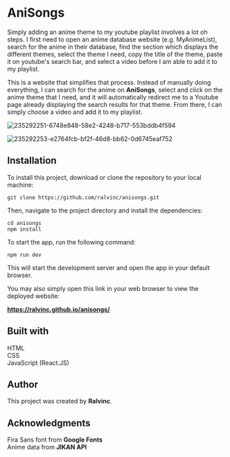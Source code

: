 # AniSongs

Simply adding an anime theme to my youtube playlist involves a lot oh steps. I first need to open an anime database website (e.g. MyAnimeList), search for the anime in their database, find the section which displays the different themes, select the theme I need, copy the title of the theme, paste it on youtube's search bar, and select a video before I am able to add it to my playlist. 

This is a website that simplifies that process. Instead of manually doing everything, I can search for the anime on **AniSongs**, select and click on the anime theme that I need, and it will automatically redirect me to a Youtube page already displaying the search results for that theme. From there, I can simply choose a video and add it to my playlist.

![235292251-6748e848-58e2-4248-b717-553bddb4f594](https://user-images.githubusercontent.com/126153932/235480751-48d020a9-baca-4687-8dec-3107d8e4e545.png)

![235292253-e2764fcb-bf2f-46d8-bb62-0d6745eaf752](https://user-images.githubusercontent.com/126153932/235480761-403e58b6-5938-4cce-8a85-053e09a83829.png)

## Installation

To install this project, download or clone the repository to your local machine: 

    git clone https://github.com/ralvinc/anisongs.git

Then, navigate to the project directory and install the dependencies:

    cd anisongs
    npm install

To start the app, run the following command:

    npm run dev

This will start the development server and open the app in your default browser.

You may also simply open this link in your web browser to view the deployed website:

**https://ralvinc.github.io/anisongs/**

## Built with

HTML \
CSS \
JavaScript (React.JS)

## Author
This project was created by **Ralvinc**.

## Acknowledgments
Fira Sans font from **Google Fonts** \
Anime data from **JIKAN API**

